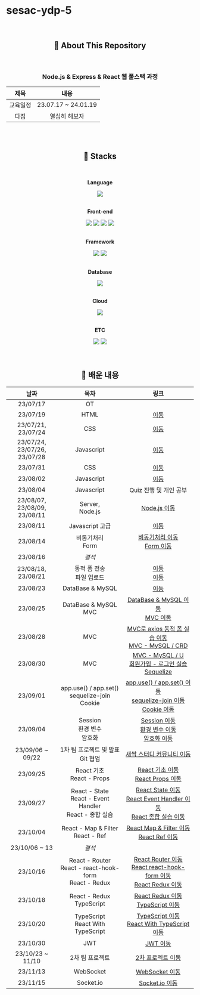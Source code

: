 # sesac-ydp-5

<div align="center">

<br>

## 💬 About This Repository

<br>

<!-- 한글 소개 -->
<p>
<h3>Node.js & Express & React 웹 풀스택 과정</h3>

|제목|내용|
|:---:|:---:|
|교육일정|23.07.17 ~ 24.01.19|
|다짐|열심히 해보자|
</p>

<br>
<br>

## 🔨 Stacks

<div>
  <br>
   <!-- Language -->
    <p><strong>Language</strong></p>
    <div>
        <img src="https://img.shields.io/badge/Javascript-F7DF1E?style=for-the-badge&logo=Javascript&logoColor=black"> 
    </div>
   </br>
   <!-- Front-end -->
   <p><strong>Front-end</strong></p>
    <div>
        <img src="https://img.shields.io/badge/html5-E34F26?style=for-the-badge&logo=html5&logoColor=white"> 
        <img src="https://img.shields.io/badge/css-1572B6?style=for-the-badge&logo=css3&logoColor=white">
        <img src="https://img.shields.io/badge/bootstrap-7952B3?style=for-the-badge&logo=bootstrap&logoColor=white"> 
        <img src="https://img.shields.io/badge/jquery-0769AD?style=for-the-badge&logo=jquery&logoColor=white">
    </div>
   </br>
    <!-- Framework -->
    <p><strong>Framework</strong></p>
    <div>
        <img src="https://img.shields.io/badge/Node.js-339933?style=for-the-badge&logo=Node.js&logoColor=white"> 
        <img src="https://img.shields.io/badge/Express-000000?style=for-the-badge&logo=Express&logoColor=white">
    </div>
   <br>
    <!-- Database -->
    <p><strong>Database</strong></p>
    <div>
        <img src="https://img.shields.io/badge/MySQL-4479A1?style=for-the-badge&logo=mysql&logoColor=white">
    </div>
   <br>
    <!-- Cloud -->
    <p><strong>Cloud</strong></p>
    <div>
        <img src="https://img.shields.io/badge/AWS-232F3E?style=for-the-badge&logo=amazon aws&logoColor=ec912d"> 
    </div>
     <br>
    <p><strong>ETC</strong></p>
    <div>
        <img src="https://img.shields.io/badge/Sequelize-ffffff?style=for-the-badge&logo=Sequelize&logoColor=52b0e7"> 
        <img src="https://img.shields.io/badge/Socket.io-010101?style=for-the-badge&logo=socketdotio&logoColor=fefefe"> 
    </div>
</div>

<br>
<br>

## 📖 배운 내용

|날짜|목차|링크|
|:---:|:---:|:---:|
|23/07/17|OT||
|23/07/19|HTML|[이동](./02.html/)|
|23/07/21, <br> 23/07/24|CSS|[이동](./03.css/)|
|23/07/24, <br> 23/07/26, <br> 23/07/28|Javascript|[이동](./04.javascript/)|
|23/07/31|CSS|[이동](./05.css/)|
|23/08/02|Javascript|[이동](./06.jquery/)|
|23/08/04|Javascript|Quiz 진행 및 개인 공부|
|23/08/07, <br> 23/08/09, <br> 23/08/11|Server, <br>Node.js|[Node.js 이동](./08.nodejs/)|
|23/08/11|Javascript 고급|[이동](./09.javascript-advanced/)|
|23/08/14|비동기처리<br> Form|[비동기처리 이동](./10.asynchronous/) <br> [Form 이동](./11.form/)|
|23/08/16|*결석*||
|23/08/18, <br> 23/08/21|동적 폼 전송 <br>파일 업로드|[이동](./12.dynamic-form/) <br> [이동](./13.file-upload/)|
|23/08/23|DataBase & MySQL|[이동](./14.mysql/)|
|23/08/25|DataBase & MySQL <br> MVC|[DataBase & MySQL 이동](./14.mysql/) <br> [MVC 이동](./15.mvc/)|
|23/08/28|MVC|[MVC로 axios 동적 폼 실습 이동](./15.mvc_axios_post/) <br> [MVC - MySQL / CRD](./16.mvc_mysql/)|
|23/08/30|MVC|[MVC - MySQL / U](./16.mvc_mysql/) <br> [회원가입 - 로그인 실습](./16.mvc_mysql_release/)<br> [Sequelize](./17.sequelize/)|
|23/09/01|app.use() / app.set() <br> sequelize-join <br> Cookie|[app.use() / app.set() 이동](./ps.express-ex1/) <br> [sequelize-join 이동](./17.sequelize_upgrade/) <br> [Cookie 이동](./18.session-cookie/cookie.js)|
|23/09/04|Session <br> 환경 변수 <br> 암호화|[Session 이동](./18.session-cookie/session.js) <br> [환경 변수 이동](./19.env/) <br> [암호화 이동](./20.encrypt/)|
|23/09/06 ~ 09/22|1차 팀 프로젝트 및 발표 <br> Git 협업|[새싹 스터디 커뮤니티 이동](https://github.com/1st-team-d/ssac-community)|
|23/09/25|React 기초 <br> React - Props|[React 기초 이동](./21.react/test-app/) <br> [React Props 이동](./22.react_props/props-app/)|
|23/09/27|React - State <br> React - Event Handler <br> React - 종합 실습|[React State 이동](./23.react_state/state-app/) <br> [React Event Handler 이동](./24.react_event/event-app/) <br> [React 종합 실습 이동](./25.react_all_practice/practice-app/)|
|23/10/04|React - Map & Filter <br> React - Ref|[React Map & Filter 이동](./26.react_map-filter/map-filter/) <br> [React Ref 이동](./27.react_ref-lifecycle/ref-lifecycle/)|
|23/10/06 ~ 13|*결석*||
|23/10/16|React - Router <br> React - react-hook-form <br> React - Redux|[React Router 이동](./30.react_router/router-app/) <br> [React react-hook-form 이동](./28.react_hooks/hooks-app/src/components/react-hook-form/) <br> [React Redux 이동](./31.react_redux/redux-app/)|
|23/10/18|React - Redux <br> TypeScript|[React Redux 이동](./31.react_redux/redux-app/) <br> [TypeScript 이동](./32.typescript/)|
|23/10/20|TypeScript <br> React With TypeScript|[TypeScript 이동](./32.typescript/) <br> [React With TypeScript 이동](./33.typescript-react/typescript-react-app/)|
|23/10/30|JWT|[JWT 이동](./34.jwt_pj/)|
|23/10/23 ~ 11/10|2차 팀 프로젝트|[2차 프로젝트 이동](https://github.com/SesacProjectTeamA-2/pj-back)|
|23/11/13|WebSocket|[WebSocket 이동](./35.websocket/)|
|23/11/15|Socket.io|[Socket.io 이동](./36.socketio/)|
</div>